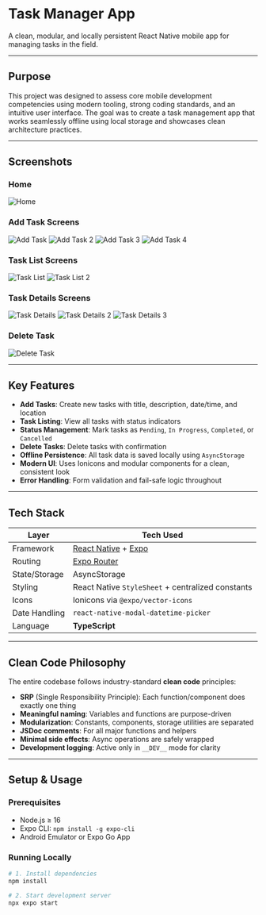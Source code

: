 # Task Manager App

A clean, modular, and locally persistent React Native mobile app for managing tasks in the field.

---

## Purpose

This project was designed to assess core mobile development competencies using modern tooling, strong coding standards, and an intuitive user interface. The goal was to create a task management app that works seamlessly offline using local storage and showcases clean architecture practices.

---

## Screenshots

### Home
![Home](./assets/screenshots/home.png)

### Add Task Screens
![Add Task](./assets/screenshots/add-task.png)
![Add Task 2](./assets/screenshots/add-task_2.png)
![Add Task 3](./assets/screenshots/add-task_3.png)
![Add Task 4](./assets/screenshots/add-task_4.png)

### Task List Screens
![Task List](./assets/screenshots/task-list.png)
![Task List 2](./assets/screenshots/task-list_2.png)

### Task Details Screens
![Task Details](./assets/screenshots/task-details.png)
![Task Details 2](./assets/screenshots/task-details_2.png)
![Task Details 3](./assets/screenshots/task-details_3.png)

### Delete Task
![Delete Task](./assets/screenshots/delete-task.png)


---

## Key Features

- **Add Tasks**: Create new tasks with title, description, date/time, and location
- **Task Listing**: View all tasks with status indicators
- **Status Management**: Mark tasks as `Pending`, `In Progress`, `Completed`, or `Cancelled`
- **Delete Tasks**: Delete tasks with confirmation
- **Offline Persistence**: All task data is saved locally using `AsyncStorage`
- **Modern UI**: Uses Ionicons and modular components for a clean, consistent look
- **Error Handling**: Form validation and fail-safe logic throughout

---

## Tech Stack

| Layer            | Tech Used                                             |
|------------------|--------------------------------------------------------|
| Framework        | [React Native](https://reactnative.dev/) + [Expo](https://expo.dev) |
| Routing          | [Expo Router](https://expo.github.io/router/)         |
| State/Storage    | AsyncStorage                                          |
| Styling          | React Native `StyleSheet` + centralized constants     |
| Icons            | Ionicons via `@expo/vector-icons`                     |
| Date Handling    | `react-native-modal-datetime-picker`                  |
| Language         | **TypeScript**                                        |

---

## Clean Code Philosophy

The entire codebase follows industry-standard **clean code** principles:

- **SRP** (Single Responsibility Principle): Each function/component does exactly one thing
- **Meaningful naming**: Variables and functions are purpose-driven
- **Modularization**: Constants, components, storage utilities are separated
- **JSDoc comments**: For all major functions and helpers
- **Minimal side effects**: Async operations are safely wrapped
- **Development logging**: Active only in `__DEV__` mode for clarity

---

## Setup & Usage

### Prerequisites

- Node.js ≥ 16
- Expo CLI: `npm install -g expo-cli`
- Android Emulator or Expo Go App

### Running Locally

```bash
# 1. Install dependencies
npm install

# 2. Start development server
npx expo start
